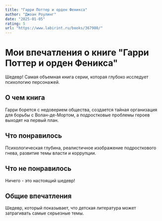 ```yaml
---
title: "Гарри Поттер и орден Феникса"
author: "Джоан Роулинг"
date: "2025-01-05"
rating: 5
url: "https://www.labirint.ru/books/367980/"
---
```


# Мои впечатления о книге "Гарри Поттер и орден Феникса"

Шедевр! Самая объемная книга серии, которая глубоко исследует психологию персонажей.

## О чем книга

Гарри борется с недоверием общества, создается тайная организация для борьбы с Волан-де-Мортом, а подростковые проблемы героев выходят на первый план.

## Что понравилось

Психологическая глубина, реалистичное изображение подросткового гнева, развитие темы власти и коррупции.

## Что не понравилось

Ничего - это настоящий шедевр!

## Общие впечатления

Шедевр, который показывает, что детская литература может затрагивать самые серьезные темы.
